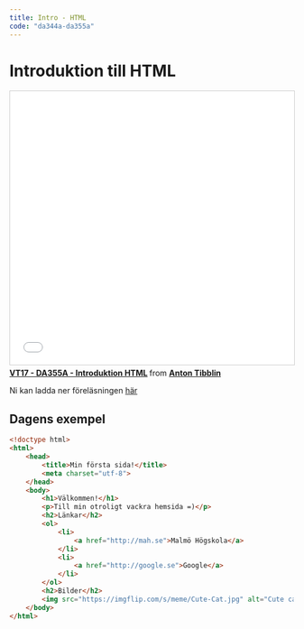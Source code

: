 ```yaml
---
title: Intro - HTML
code: "da344a-da355a"
---
```


# Introduktion till HTML

<iframe src="//www.slideshare.net/slideshow/embed_code/key/I6Qr9G6z8dPhz5" width="595" height="485" frameborder="0" marginwidth="0" marginheight="0" scrolling="no" style="border:1px solid #CCC; border-width:1px; margin-bottom:5px; max-width: 100%;" allowfullscreen> </iframe> <div style="margin-bottom:5px"> <strong> <a href="//www.slideshare.net/AntonTibblin/vt17-da355a" title="VT17 - DA355A - Introduktion HTML" target="_blank">VT17 - DA355A - Introduktion HTML</a> </strong> from <strong><a target="_blank" href="//www.slideshare.net/AntonTibblin">Anton Tibblin</a></strong> </div>

Ni kan ladda ner föreläsningen [här](2.pdf)

## Dagens exempel

```html
<!doctype html>
<html>
	<head>
		<title>Min första sida!</title>
		<meta charset="utf-8">
	</head>
	<body>
		<h1>Välkommen!</h1>
		<p>Till min otroligt vackra hemsida =)</p>
		<h2>Länkar</h2>
		<ol>
			<li>
				<a href="http://mah.se">Malmö Högskola</a>
			</li>
			<li>
				<a href="http://google.se">Google</a>
			</li>
		</ol>
		<h2>Bilder</h2>
		<img src="https://imgflip.com/s/meme/Cute-Cat.jpg" alt="Cute cat">
	</body>
</html>
```
